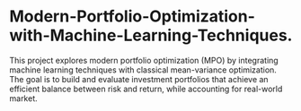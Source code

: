 # Modern-Portfolio-Optimization-with-Machine-Learning-Techniques.
This project explores modern portfolio optimization (MPO) by integrating machine learning techniques with classical mean-variance optimization. The goal is to build and evaluate investment portfolios that achieve an efficient balance between risk and return, while accounting for real-world market.
